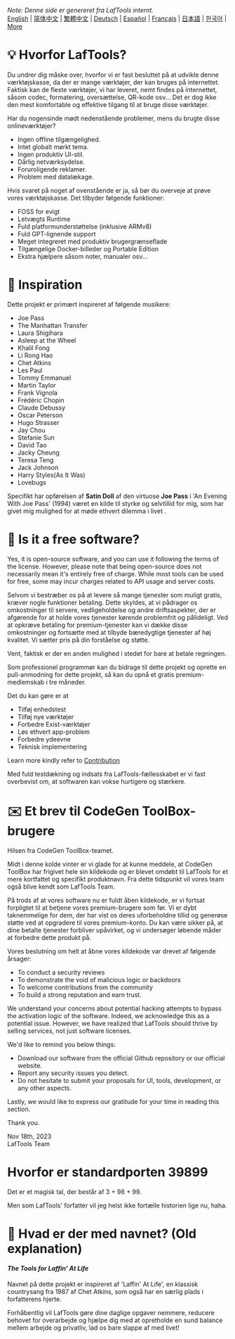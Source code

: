 <i>Note: Denne side er genereret fra LafTools internt.</i> <br/> [English](/docs/en_US/FAQ.md)  |  [简体中文](/docs/zh_CN/FAQ.md)  |  [繁體中文](/docs/zh_HK/FAQ.md)  |  [Deutsch](/docs/de/FAQ.md)  |  [Español](/docs/es/FAQ.md)  |  [Français](/docs/fr/FAQ.md)  |  [日本語](/docs/ja/FAQ.md)  |  [한국어](/docs/ko/FAQ.md) | [More](/docs/) <br/>

# 💡 Hvorfor LafTools?

Du undrer dig måske over, hvorfor vi er fast besluttet på at udvikle denne værktøjskasse, da der er mange værktøjer, der kan bruges på internettet. Faktisk kan de fleste værktøjer, vi har leveret, nemt findes på internettet, såsom codec, formatering, oversættelse, QR-kode osv... Det er dog ikke den mest komfortable og effektive tilgang til at bruge disse værktøjer.

Har du nogensinde mødt nedenstående problemer, mens du brugte disse onlineværktøjer?

- Ingen offline tilgængelighed.
- Intet globalt mørkt tema.
- Ingen produktiv UI-stil.
- Dårlig netværksydelse.
- Foruroligende reklamer.
- Problem med datalækage.

Hvis svaret på noget af ovenstående er ja, så bør du overveje at prøve vores værktøjskasse. Det tilbyder følgende funktioner:

- FOSS for evigt
- Letvægts Runtime
- Fuld platformunderstøttelse (inklusive ARMv8)
- Fuld GPT-lignende support
- Meget integreret med produktiv brugergrænseflade
- Tilgængelige Docker-billeder og Portable Edition
- Ekstra hjælpere såsom noter, manualer osv...

# 🎷 Inspiration

Dette projekt er primært inspireret af følgende musikere:

- Joe Pass
- The Manhattan Transfer
- Laura Shigihara
- Asleep at the Wheel
- Khalil Fong
- Li Rong Hao
- Chet Atkins
- Les Paul
- Tommy Emmanuel
- Martin Taylor
- Frank Vignola
- Frédéric Chopin
- Claude Debussy
- Oscar Peterson
- Hugo Strasser
- Jay Chou
- Stefanie Sun
- David Tao
- Jacky Cheung
- Teresa Teng
- Jack Johnson
- Harry Styles(As It Was)
- Lovebugs

Specifikt har opførelsen af ​​**Satin Doll** af den virtuose **Joe Pass** i 'An Evening With Joe Pass' (1994) været en kilde til styrke og selvtillid for mig, som har givet mig mulighed for at møde ethvert dilemma i livet .

# 🙋 Is it a free software?

Yes, it is open-source software, and you can use it following the terms of the license. However, please note that being open-source does not necessarily mean it's entirely free of charge. While most tools can be used for free, some may incur charges related to API usage and server costs.

Selvom vi bestræber os på at levere så mange tjenester som muligt gratis, kræver nogle funktioner betaling. Dette skyldes, at vi pådrager os omkostninger til servere, vedligeholdelse og andre driftsaspekter, der er afgørende for at holde vores tjenester kørende problemfrit og pålideligt. Ved at opkræve betaling for premium-tjenester kan vi dække disse omkostninger og fortsætte med at tilbyde bæredygtige tjenester af høj kvalitet. Vi sætter pris på din forståelse og støtte.

Vent, faktisk er der en anden mulighed i stedet for bare at betale regningen.

Som professionel programmør kan du bidrage til dette projekt og oprette en pull-anmodning for dette projekt, så kan du opnå et gratis premium-medlemskab i tre måneder.

Det du kan gøre er at

- Tilføj enhedstest
- Tilføj nye værktøjer
- Forbedre Exist-værktøjer
- Løs ethvert app-problem
- Forbedre ydeevne
- Teknisk implementering

Learn more kindly refer to [Contribution](CONTRIBUTION.md)

Med fuld testdækning og indsats fra LafTools-fællesskabet er vi fast overbevist om, at softwaren kan vokse hurtigere og stærkere.

# ✉️ Et brev til CodeGen ToolBox-brugere

Hilsen fra CodeGen ToolBox-teamet.

Midt i denne kolde vinter er vi glade for at kunne meddele, at CodeGen ToolBox har frigivet hele sin kildekode og er blevet omdøbt til LafTools for et mere kortfattet og specifikt produktnavn. Fra dette tidspunkt vil vores team også blive kendt som LafTools Team.

På trods af at vores software nu er fuldt åben kildekode, er vi fortsat forpligtet til at betjene vores premium-brugere som før. Vi er dybt taknemmelige for dem, der har vist os deres uforbeholdne tillid og generøse støtte ved at opgradere til vores premium-konto. Du kan være sikker på, at dine betalte tjenester forbliver upåvirket, og vi undersøger løbende måder at forbedre dette produkt på.

Vores beslutning om helt at åbne vores kildekode var drevet af følgende årsager:

- To conduct a security reviews
- To demonstrate the void of malicious logic or backdoors
- To welcome contributions from the community
- To build a strong reputation and earn trust.

We understand your concerns about potential hacking attempts to bypass the activation logic of the software. Indeed, we acknowledge this as a potential issue. However, we have realized that LafTools should thrive by selling services, not just software licenses.

We'd like to remind you below things:

- Download our software from the official Github repository or our official website.
- Report any security issues you detect.
- Do not hesitate to submit your proposals for UI, tools, development, or any other aspects.

Lastly, we would like to express our gratitude for your time in reading this section.

Thank you.

Nov 18th, 2023  
LafTools Team

# Hvorfor er standardporten 39899

Det er et magisk tal, der består af 3 + 98 + 99.

Men som LafTools' forfatter vil jeg helst ikke fortælle historien lige nu, haha.

# 🌱 Hvad er der med navnet? (Old explanation)

#### _The Tools for Laffin' At Life_

Navnet på dette projekt er inspireret af 'Laffin' At Life', en klassisk countrysang fra 1987 af Chet Atkins, som også har en særlig plads i forfatterens hjerte.

Forhåbentlig vil LafTools gøre dine daglige opgaver nemmere, reducere behovet for overarbejde og hjælpe dig med at opretholde en sund balance mellem arbejde og privatliv, lad os bare slappe af med livet!
